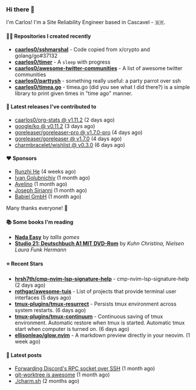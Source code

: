 ### Hi there 👋

I'm Carlos! I'm a Site Reliability Engineer based in Cascavel - 🇧🇷.

#### 👨‍💻 Repositories I created recently
- **[caarlos0/sshmarshal](https://github.com/caarlos0/sshmarshal)** - Code copied from x/crypto and golang/go#37132
- **[caarlos0/timer](https://github.com/caarlos0/timer)** - A `sleep` with progress
- **[caarlos0/awesome-twitter-communities](https://github.com/caarlos0/awesome-twitter-communities)** - A list of awesome twitter communities
- **[caarlos0/parttysh](https://github.com/caarlos0/parttysh)** - something really useful: a party parrot over ssh
- **[caarlos0/timea.go](https://github.com/caarlos0/timea.go)** - timea.go (did you see what I did there?) is a simple library to print given times in &#34;time ago&#34; manner.

#### 🚀 Latest releases I've contributed to


- [caarlos0/org-stats @ v1.11.2](https://github.com/caarlos0/org-stats/releases/tag/v1.11.2) (2 days ago)
- [google/ko @ v0.11.2](https://github.com/google/ko/releases/tag/v0.11.2) (3 days ago)
- [goreleaser/goreleaser-pro @ v1.7.0-pro](https://github.com/goreleaser/goreleaser-pro/releases/tag/v1.7.0-pro) (4 days ago)
- [goreleaser/goreleaser @ v1.7.0](https://github.com/goreleaser/goreleaser/releases/tag/v1.7.0) (4 days ago)
- [charmbracelet/wishlist @ v0.3.0](https://github.com/charmbracelet/wishlist/releases/tag/v0.3.0) (6 days ago)

#### ❤️ Sponsors
- [Runzhi He](https://github.com/12f23eddde) (4 weeks ago)
- [Ivan Golubnichiy](https://github.com/h1kkan) (1 month ago)
- [Avelino](https://github.com/avelino) (1 month ago)
- [Joseph Sirianni](https://github.com/jsirianni) (1 month ago)
- [Babiel GmbH](https://github.com/babiel) (1 month ago)

Many thanks everyone! 🙏

#### 📚 Some books I'm reading
- **[Nada Easy](https://www.goodreads.com/book/show/36041615-nada-easy)** by _tallis gomes_
- **[Studio 21: Deutschbuch A1 MIT DVD-Rom](https://www.goodreads.com/book/show/25495148-studio-21)** by _Kuhn Christina, Nielsen Laura Funk Hermann_

#### ⭐ Recent Stars


- **[hrsh7th/cmp-nvim-lsp-signature-help](https://github.com/hrsh7th/cmp-nvim-lsp-signature-help)** - cmp-nvim-lsp-signature-help (2 days ago)
- **[rothgar/awesome-tuis](https://github.com/rothgar/awesome-tuis)** - List of projects that provide terminal user interfaces (5 days ago)
- **[tmux-plugins/tmux-resurrect](https://github.com/tmux-plugins/tmux-resurrect)** - Persists tmux environment across system restarts. (6 days ago)
- **[tmux-plugins/tmux-continuum](https://github.com/tmux-plugins/tmux-continuum)** - Continuous saving of tmux environment. Automatic restore when tmux is started. Automatic tmux start when computer is turned on. (6 days ago)
- **[ellisonleao/glow.nvim](https://github.com/ellisonleao/glow.nvim)** - A markdown preview directly in your neovim. (1 week ago)

#### 📄 Latest posts
- [Forwarding Discord&#39;s RPC socket over SSH](https://carlosbecker.com/posts/discord-rpc-ssh/) (1 month ago)
- [git-worktree is awesome](https://carlosbecker.com/posts/git-worktrees/) (1 month ago)
- [./charm.sh](https://carlosbecker.com/posts/charm/) (2 months ago)
